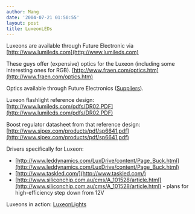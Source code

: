 ```yaml
---
author: Mang
date: '2004-07-21 01:50:55'
layout: post
title: LuxeonLEDs
---
```


Luxeons are available through Future Electronic via [http://www.lumileds.com](http://www.lumileds.com)

These guys offer (expensive) optics for the Luxeon (including some interesting ones for RGB). [http://www.fraen.com/optics.htm](http://www.fraen.com/optics.htm)

Optics available through Future Electronics ([Suppliers](Suppliers.html)).

Luxeon flashlight reference design: [http://www.lumileds.com/pdfs/DR02.PDF](http://www.lumileds.com/pdfs/DR02.PDF)

Boost regulator datasheet from that reference design: [http://www.sipex.com/products/pdf/sp6641.pdf](http://www.sipex.com/products/pdf/sp6641.pdf)

Drivers specifically for Luxeon:
  * [http://www.leddynamics.com/LuxDrive/content/Page_Buck.html](http://www.leddynamics.com/LuxDrive/content/Page_Buck.html)
  * [http://www.taskled.com/](http://www.taskled.com/)
  * [http://www.siliconchip.com.au/cms/A_101528/article.html](http://www.siliconchip.com.au/cms/A_101528/article.html) - plans for high-efficiency step down from 12V

Luxeons in action: [LuxeonLights](LuxeonLights.html)
